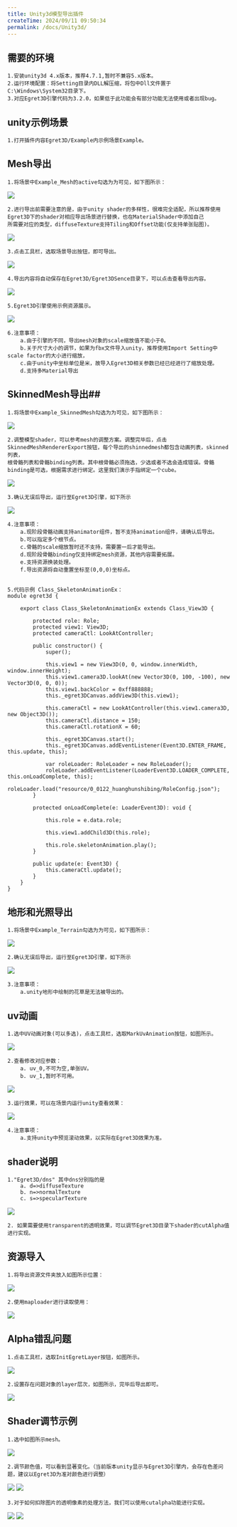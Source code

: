 ```yaml
---
title: Unity3d模型导出插件
createTime: 2024/09/11 09:50:34
permalink: /docs/Unity3d/
---
```


## 需要的环境 ##
	1.安装unity3d 4.x版本，推荐4.7.1,暂时不兼容5.x版本。  
	2.运行环境配置：将Setting目录内DLL解压缩，将包中Dll文件置于C:\Windows\System32目录下。
	3.对应Egret3D引擎代码为3.2.0，如果低于此功能会有部分功能无法使用或者出现bug。

## unity示例场景 ##
	1.打开插件内容Egret3D/Example内示例场景Example。

## Mesh导出 ##
	1.将场景中Example_Mesh的active勾选为为可见，如下图所示：
![](Img_0.png)

	2.进行导出前需要注意的是，由于unity shader的多样性，很难完全适配，所以推荐使用Egret3D下的shader对相应导出场景进行替换，也在MaterialShader中添加自己
	所需要对应的类型，diffuseTexture支持Tiling和Offset功能(仅支持单张贴图)。
![](Img_1.png)
	
	3.点击工具栏，选取场景导出按钮，即可导出。
![](Img_2.png)

	4.导出内容将自动保存在Egret3D/Egret3DSence目录下，可以点击查看导出内容。
![](Img_3.png)

	5.Egret3D引擎使用示例资源展示。
![](Img_4.png)

	6.注意事项：
		a.由于引擎的不同，导出mesh对象的scale缩放值不能小于0。
		b.关于尺寸大小的调节，如果为fbx文件导入unity，推荐使用Import Setting中scale factor的大小进行缩放，
		c.由于unity中坐标单位是米，故导入Egret3D相关参数已经已经进行了缩放处理。
		d.支持多Material导出

## SkinnedMesh导出##
	1.将场景中Example_SkinnedMesh勾选为为可见，如下图所示：
![](Img_5.png)

	2.调整模型shader，可以参考mesh的调整方案。调整完毕后，点击SkinnedMeshRendererExport按钮，每个导出的shinnedmesh都包含动画列表，skinned列表，
	根骨骼列表和骨骼binding列表。其中根骨骼必须拖选，少选或者不选会造成错误。骨骼binding是可选，根据需求进行绑定。这里我们演示手指绑定一个cube。
![](Img_6.png)
	
	3.确认无误后导出，运行至Egret3D引擎，如下所示
![](Img_7.gif)

	4.注意事项：
		a.现阶段骨骼动画支持animator组件，暂不支持animation组件，请确认后导出。
		b.可以指定多个根节点。
		c.骨骼的scale缩放暂时还不支持，需要置一后才能导出。
		d.现阶段骨骼binding仅支持绑定mesh资源，其他内容需要拓展。
		e.支持资源换装处理。
		f.导出资源将自动重置坐标至(0,0,0)坐标点。  


	5.代码示例 Class_SkeletonAnimationEx：
	module egret3d {

	    export class Class_SkeletonAnimationEx extends Class_View3D {
	
	        protected role: Role;
	        protected view1: View3D;
	        protected cameraCtl: LookAtController;
	
	        public constructor() {
	            super();
	
	            this.view1 = new View3D(0, 0, window.innerWidth, window.innerHeight);
	            this.view1.camera3D.lookAt(new Vector3D(0, 100, -100), new Vector3D(0, 0, 0));
	            this.view1.backColor = 0xff888888;
	            this._egret3DCanvas.addView3D(this.view1);
	
	            this.cameraCtl = new LookAtController(this.view1.camera3D, new Object3D());
	            this.cameraCtl.distance = 150;
	            this.cameraCtl.rotationX = 60;
	
	            this._egret3DCanvas.start();
	            this._egret3DCanvas.addEventListener(Event3D.ENTER_FRAME, this.update, this);
	
	            var roleLoader: RoleLoader = new RoleLoader();
	            roleLoader.addEventListener(LoaderEvent3D.LOADER_COMPLETE, this.onLoadComplete, this);
	            roleLoader.load("resource/0_0122_huanghunshibing/RoleConfig.json");
	        }
	
	        protected onLoadComplete(e: LoaderEvent3D): void {
	
	            this.role = e.data.role;
	
	            this.view1.addChild3D(this.role);
	
	            this.role.skeletonAnimation.play();
	        }
	
	        public update(e: Event3D) {
	            this.cameraCtl.update();
	        }
	    }
	}

## 地形和光照导出 ##
	1.将场景中Example_Terrain勾选为为可见，如下图所示：
![](Img_8.png)

	2.确认无误后导出，运行至Egret3D引擎，如下所示
![](Img_9.png)

	3.注意事项：
		a.unity地形中绘制的花草是无法被导出的。

## uv动画 ##
	1.选中UV动画对象(可以多选)，点击工具栏，选取MarkUvAnimation按钮，如图所示。
![](Img_10.png)

	2.查看修改对应参数：
		a. uv_0,不可为空,单张UV。
		b. uv_1,暂时不可用。
![](Img_11.png)

	3.运行效果，可以在场景内运行unity查看效果：
![](Img_12.gif)

	4.注意事项：
		a.支持unity中预览滚动效果，以实际在Egret3D效果为准。

## shader说明 ##
	1."Egret3D/dns" 其中dns分别指的是
		a. d=>diffuseTexture
		b. n=>normalTexture
		c. s=>specularTexture
![](Img_13.png)

	2. 如果需要使用transparent的透明效果，可以调节Egret3D目录下shader的cutAlpha值进行实现。

## 资源导入 ##
	1.将导出资源文件夹放入如图所示位置：
![](Img_14.png)

	2.使用maploader进行读取使用：
![](Img_15.png)

## Alpha错乱问题 ##
	1.点击工具栏，选取InitEgretLayer按钮，如图所示。
![](Img_16.png)  
	
	2.设置存在问题对象的layer层次，如图所示，完毕后导出即可。
![](Img_17.png)  

## Shader调节示例 ##
	1.选中如图所示mesh。
![](Img_18.png)

	2.调节颜色值，可以看到显著变化。（当前版本unity显示与Egret3D引擎内，会存在色差问题，建议以Egret3D为准对颜色进行调整）
![](Img_19.png)
![](Img_20.png)

	3.对于如何扣除图片的透明像素的处理方法，我们可以使用cutalpha功能进行实现。	
![](Img_21.png)
![](Img_22.png)
